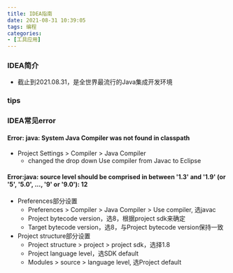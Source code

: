 ```yaml
---
title: IDEA指南
date: 2021-08-31 10:39:05
tags: 编程
categories:
- [工具应用]
---
```


### IDEA简介
* 截止到2021.08.31，是全世界最流行的Java集成开发环境

### tips

### IDEA常见error
#### Error: java: System Java Compiler was not found in classpath
* Project Settings > Compiler > Java Compiler 
    * changed the drop down Use compiler from Javac to Eclipse
  
#### Error:java: source level should be comprised in between '1.3' and '1.9' (or '5', '5.0', ..., '9' or '9.0'): 12
* Preferences部分设置
    * Preferences > Compiler > Java Compiler > Use compiler, 选javac
    * Project bytecode version，选8，根据project sdk来确定
    * Target bytecode version，选8，与Project bytecode version保持一致
* Project structure部分设置
    * Project structure > project > project sdk，选择1.8
    * Project language level，选SDK default
    * Modules > source > language level, 选Project default

